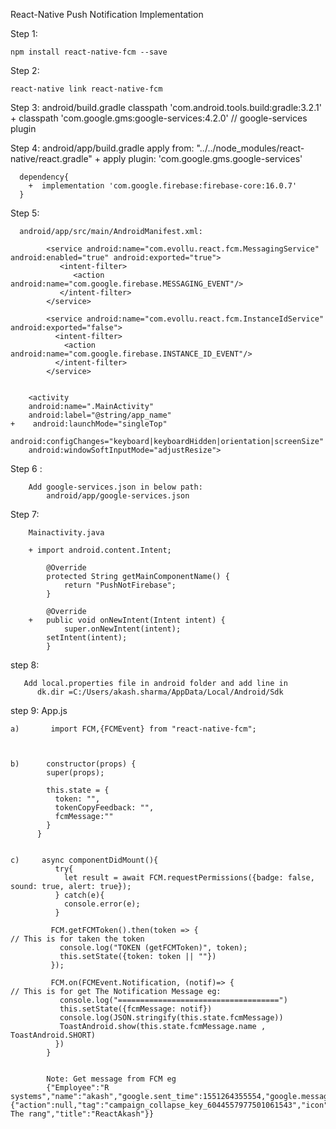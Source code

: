 React-Native Push Notification Implementation

Step 1: 
  
    npm install react-native-fcm --save
	
Step 2:
  
    react-native link react-native-fcm
	
Step 3:
    android/build.gradle
         classpath 'com.android.tools.build:gradle:3.2.1'
      +  classpath 'com.google.gms:google-services:4.2.0' // google-services plugin
	 
Step 4:
     android/app/build.gradle
         apply from: "../../node_modules/react-native/react.gradle"
      +  apply plugin: 'com.google.gms.google-services'
	  
	  
	  dependency{
	    +  implementation 'com.google.firebase:firebase-core:16.0.7'
	  }
	  
Step 5: 
    
	  android/app/src/main/AndroidManifest.xml:
	  
	        <service android:name="com.evollu.react.fcm.MessagingService" android:enabled="true" android:exported="true">
               <intent-filter>
                  <action android:name="com.google.firebase.MESSAGING_EVENT"/>
               </intent-filter>
            </service>
 
            <service android:name="com.evollu.react.fcm.InstanceIdService" android:exported="false">
              <intent-filter>
                <action android:name="com.google.firebase.INSTANCE_ID_EVENT"/>
              </intent-filter>
            </service>
			
			
		<activity
        android:name=".MainActivity"
        android:label="@string/app_name"
    +    android:launchMode="singleTop"
        android:configChanges="keyboard|keyboardHidden|orientation|screenSize"
        android:windowSoftInputMode="adjustResize">
			
			
			
			
Step 6 :

        Add google-services.json in below path:
            android/app/google-services.json		
			
			
Step 7:

        Mainactivity.java

        + import android.content.Intent;

            @Override
			protected String getMainComponentName() {
				return "PushNotFirebase";
            }

			@Override
		+	public void onNewIntent(Intent intent) {
				super.onNewIntent(intent);
			setIntent(intent);
			}		 
			
			
step 8:

       Add local.properties file in android folder and add line in
	      dk.dir =C:/Users/akash.sharma/AppData/Local/Android/Sdk
		  
step 9:  App.js

    a)       import FCM,{FCMEvent} from "react-native-fcm";

        
			
	b)		constructor(props) {
			super(props);

			this.state = {
			  token: "",
			  tokenCopyFeedback: "",
			  fcmMessage:""
			}
		  }		
		  
		  
	c)     async componentDidMount(){
              try{
                let result = await FCM.requestPermissions({badge: false, sound: true, alert: true});
			  } catch(e){
			    console.error(e);
			  }
    
             FCM.getFCMToken().then(token => {                               // This is for taken the token
               console.log("TOKEN (getFCMToken)", token);
               this.setState({token: token || ""})
             });

             FCM.on(FCMEvent.Notification, (notif)=> {                         // This is for get The Notification Message eg: 
               console.log("====================================")
               this.setState({fcmMessage: notif})
               console.log(JSON.stringify(this.state.fcmMessage))
               ToastAndroid.show(this.state.fcmMessage.name , ToastAndroid.SHORT)
              })
            }	  
			
			
			Note: Get message from FCM eg
			{"Employee":"R systems","name":"akash","google.sent_time":1551264355554,"google.message_id":"0:1551264355850980%679c1413679c1413","from":"40516833983","collapse_key":"com.pushnotfirebase","fcm":{"action":null,"tag":"campaign_collapse_key_6044557977501061543","icon":null,"color":null,"body":"Data The rang","title":"ReactAkash"}}
			
			
			
			
			
			
